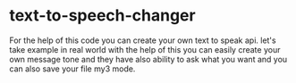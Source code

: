 # text-to-speech-changer
For the help of this code you can create your own text to speak api. let's take example in real world with the help of this you can easily create your own message tone and they have also ability to ask what you want and you can also save your file my3 mode.
